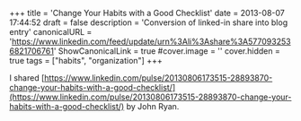 +++
title = 'Change Your Habits with a Good Checklist'
date = 2013-08-07 17:44:52
draft = false
description = 'Conversion of linked-in share into blog entry'
canonicalURL = 'https://www.linkedin.com/feed/update/urn%3Ali%3Ashare%3A5770932536821706761'
ShowCanonicalLink = true
#cover.image = ''
cover.hidden = true
tags = ["habits", "organization"]
+++

I shared
[https://www.linkedin.com/pulse/20130806173515-28893870-change-your-habits-with-a-good-checklist/](https://www.linkedin.com/pulse/20130806173515-28893870-change-your-habits-with-a-good-checklist/)
by John Ryan.
